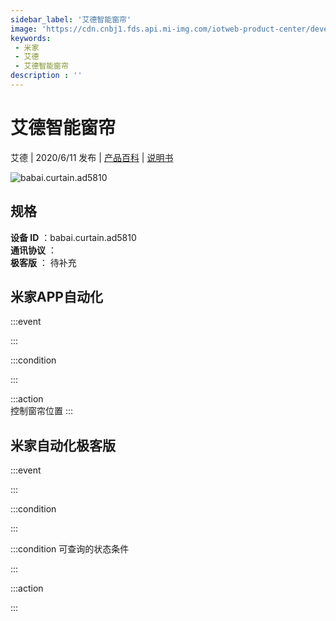 ```yaml
---
sidebar_label: '艾德智能窗帘'
image: 'https://cdn.cnbj1.fds.api.mi-img.com/iotweb-product-center/developer_1589249617706eodeBiqM.png?GalaxyAccessKeyId=AKVGLQWBOVIRQ3XLEW&Expires=9223372036854775807&Signature=epjH0QLB1pUYKq4u1MU45yLMTtw='
keywords: 
 - 米家
 - 艾德
 - 艾德智能窗帘
description : ''
---
```

# 艾德智能窗帘

艾德 | 2020/6/11 发布 | [产品百科](https://home.mi.com/webapp/content/baike/product/index.html?model=babai.curtain.ad5810/) | [说明书](https://home.mi.com/views/introduction.html?model=babai.curtain.ad5810&region=cn)

![babai.curtain.ad5810](https://cdn.cnbj1.fds.api.mi-img.com/iotweb-product-center/developer_1589249617706eodeBiqM.png?GalaxyAccessKeyId=AKVGLQWBOVIRQ3XLEW&Expires=9223372036854775807&Signature=epjH0QLB1pUYKq4u1MU45yLMTtw=)

## 规格  
> 
**设备 ID** ：babai.curtain.ad5810  
**通讯协议** ：  
**极客版**  ： 待补充 


## 米家APP自动化  

:::event  

:::

:::condition  

:::

:::action   
控制窗帘位置
:::

## 米家自动化极客版  

:::event  

:::

:::condition  

:::

:::condition 可查询的状态条件  

:::

:::action  

:::

        
